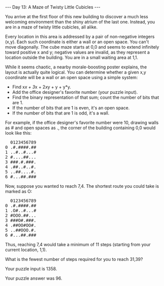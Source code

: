 --- Day 13: A Maze of Twisty Little Cubicles ---

You arrive at the first floor of this new building to discover a much less welcoming environment than the shiny atrium of the last 
one. Instead, you are in a maze of twisty little cubicles, all alike.

Every location in this area is addressed by a pair of non-negative integers (x,y). Each such coordinate is either a wall or an open 
space. You can't move diagonally. The cube maze starts at 0,0 and seems to extend infinitely toward positive x and y; negative 
values are invalid, as they represent a location outside the building. You are in a small waiting area at 1,1.

While it seems chaotic, a nearby morale-boosting poster explains, the layout is actually quite logical. You can determine whether a 
given x,y coordinate will be a wall or an open space using a simple system:

- Find x*x + 3*x + 2*x*y + y + y*y.
- Add the office designer's favorite number (your puzzle input).
- Find the binary representation of that sum; count the number of bits that are 1.
- If the number of bits that are 1 is even, it's an open space.
- If the number of bits that are 1 is odd, it's a wall.

For example, if the office designer's favorite number were 10, drawing walls as # and open spaces as ., the corner of the building 
containing 0,0 would look like this:
<pre>
  0123456789
0 .#.####.##
1 ..#..#...#
2 #....##...
3 ###.#.###.
4 .##..#..#.
5 ..##....#.
6 #...##.###
</pre>
Now, suppose you wanted to reach 7,4. The shortest route you could take is marked as O:
<pre>
  0123456789
0 .#.####.##
1 .O#..#...#
2 #OOO.##...
3 ###O#.###.
4 .##OO#OO#.
5 ..##OOO.#.
6 #...##.###
</pre>
Thus, reaching 7,4 would take a minimum of 11 steps (starting from your current location, 1,1).

What is the fewest number of steps required for you to reach 31,39?

Your puzzle input is 1358.

Your puzzle answer was 96.
